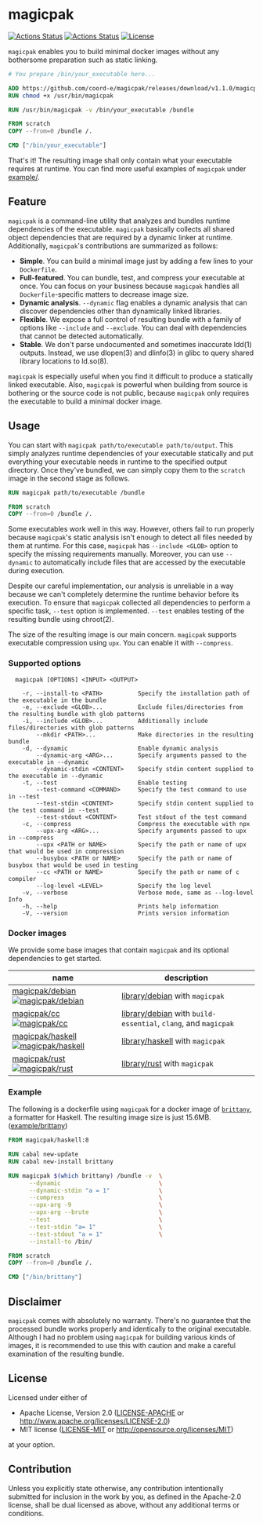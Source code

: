 # magicpak

[![Actions Status](https://github.com/coord-e/magicpak/workflows/Test%20and%20Lint/badge.svg)](https://github.com/coord-e/magicpak/actions?workflow=Test+and+Lint)
[![Actions Status](https://github.com/coord-e/magicpak/workflows/Release/badge.svg)](https://github.com/coord-e/magicpak/actions?workflow=Release)
[![License](https://img.shields.io/crates/l/mkbookpdf)](https://crates.io/crates/mkbookpdf)

`magicpak` enables you to build minimal docker images without any bothersome preparation such as static linking.

```dockerfile
# You prepare /bin/your_executable here...

ADD https://github.com/coord-e/magicpak/releases/download/v1.1.0/magicpak-x86_64-unknown-linux-musl /usr/bin/magicpak
RUN chmod +x /usr/bin/magicpak

RUN /usr/bin/magicpak -v /bin/your_executable /bundle

FROM scratch
COPY --from=0 /bundle /.

CMD ["/bin/your_executable"]
```

That's it! The resulting image shall only contain what your executable requires at runtime. You can find more useful examples of `magicpak` under [example/](/example).

## Feature

`magicpak` is a command-line utility that analyzes and bundles runtime dependencies of the executable.  `magicpak` basically collects all shared object dependencies that are required by a dynamic linker at runtime. Additionally, `magicpak`'s contributions are summarized as follows:

- **Simple**. You can build a minimal image just by adding a few lines to your `Dockerfile`.
- **Full-featured**. You can bundle, test, and compress your executable at once. You can focus on your business because `magicpak` handles all `Dockerfile`-specific matters to decrease image size.
- **Dynamic analysis**. `--dynamic` flag enables a dynamic analysis that can discover dependencies other than dynamically linked libraries.
- **Flexible**. We expose a full control of resulting bundle with a family of options like `--include` and  `--exclude`. You can deal with dependencies that cannot be detected automatically.
- **Stable**. We don't parse undocumented and sometimes inaccurate ldd(1) outputs. Instead, we use dlopen(3) and dlinfo(3) in glibc to query shared library locations to ld.so(8).

`magicpak` is especially useful when you find it difficult to produce a statically linked executable. Also, `magicpak` is powerful when building from source is bothering or the source code is not public, because `magicpak` only requires the executable to build a minimal docker image.

## Usage

You can start with `magicpak path/to/executable path/to/output`. This simply analyzes runtime dependencies of your executable statically and put everything your executable needs in runtime to the specified output directory. Once they've bundled, we can simply copy them to the `scratch` image in the second stage as follows.

```dockerfile
RUN magicpak path/to/executable /bundle

FROM scratch
COPY --from=0 /bundle /.
```

Some executables work well in this way. However, others fail to run properly because `magicpak`'s static analysis isn't enough to detect all files needed by them at runtime. For this case, `magicpak` has `--include <GLOB>` option to specify the missing requirements manually. Moreover, you can use `--dynamic` to automatically include files that are accessed by the executable during execution.

Despite our careful implementation, our analysis is unreliable in a way because we can't completely determine the runtime behavior before its execution. To ensure that `magicpak` collected all dependencies to perform a specific task, `--test` option is implemented. `--test` enables testing of the resulting bundle using chroot(2).

The size of the resulting image is our main concern. `magicpak` supports executable compression using `upx`. You can enable it with `--compress`.

### Supported options

```
  magicpak [OPTIONS] <INPUT> <OUTPUT>

    -r, --install-to <PATH>          Specify the installation path of the executable in the bundle
    -e, --exclude <GLOB>...          Exclude files/directories from the resulting bundle with glob patterns
    -i, --include <GLOB>...          Additionally include files/directories with glob patterns
        --mkdir <PATH>...            Make directories in the resulting bundle
    -d, --dynamic                    Enable dynamic analysis
        --dynamic-arg <ARG>...       Specify arguments passed to the executable in --dynamic
        --dynamic-stdin <CONTENT>    Specify stdin content supplied to the executable in --dynamic
    -t, --test                       Enable testing
        --test-command <COMMAND>     Specify the test command to use in --test
        --test-stdin <CONTENT>       Specify stdin content supplied to the test command in --test
        --test-stdout <CONTENT>      Test stdout of the test command
    -c, --compress                   Compress the executable with npx
        --upx-arg <ARG>...           Specify arguments passed to upx in --compress
        --upx <PATH or NAME>         Specify the path or name of upx that would be used in compression
        --busybox <PATH or NAME>     Specify the path or name of busybox that would be used in testing
        --cc <PATH or NAME>          Specify the path or name of c compiler
        --log-level <LEVEL>          Specify the log level
    -v, --verbose                    Verbose mode, same as --log-level Info
    -h, --help                       Prints help information
    -V, --version                    Prints version information
```

### Docker images

We provide some base images that contain `magicpak` and its optional dependencies to get started.

| name                                                         | description                                                  |
| ------------------------------------------------------------ | ------------------------------------------------------------ |
| [magicpak/debian ![magicpak/debian](https://img.shields.io/docker/pulls/magicpak/debian)](https://hub.docker.com/r/magicpak/debian) | [library/debian](http://hub.docker.com/_/debian) with `magicpak` |
| [magicpak/cc ![magicpak/cc](https://img.shields.io/docker/pulls/magicpak/cc)](https://hub.docker.com/r/magicpak/cc) | [library/debian](http://hub.docker.com/_/debian) with `build-essential`, `clang`, and `magicpak` |
| [magicpak/haskell ![magicpak/haskell](https://img.shields.io/docker/pulls/magicpak/haskell)](https://hub.docker.com/r/magicpak/haskell) | [library/haskell](http://hub.docker.com/_/haskell) with `magicpak` |
| [magicpak/rust ![magicpak/rust](https://img.shields.io/docker/pulls/magicpak/rust)](https://hub.docker.com/r/magicpak/rust) | [library/rust](http://hub.docker.com/_/rust) with `magicpak` |

### Example

The following is a dockerfile using `magicpak` for a docker image of [`brittany`](https://github.com/lspitzner/brittany), a formatter for Haskell. The resulting image size is just 15.6MB. ([example/brittany](/example/brittany))

```dockerfile
FROM magicpak/haskell:8

RUN cabal new-update
RUN cabal new-install brittany

RUN magicpak $(which brittany) /bundle -v  \
      --dynamic                            \
      --dynamic-stdin "a = 1"              \
      --compress                           \
      --upx-arg -9                         \
      --upx-arg --brute                    \
      --test                               \
      --test-stdin "a= 1"                  \
      --test-stdout "a = 1"                \
      --install-to /bin/

FROM scratch
COPY --from=0 /bundle /.

CMD ["/bin/brittany"]
```

## Disclaimer

`magicpak` comes with absolutely no warranty. There's no guarantee that the processed bundle works properly and identically to the original executable. Although I had no problem using `magicpak` for building various kinds of images, it is recommended to use this with caution and make a careful examination of the resulting bundle.

## License

Licensed under either of

 * Apache License, Version 2.0
   ([LICENSE-APACHE](LICENSE-APACHE) or http://www.apache.org/licenses/LICENSE-2.0)
 * MIT license
   ([LICENSE-MIT](LICENSE-MIT) or http://opensource.org/licenses/MIT)

at your option.

## Contribution

Unless you explicitly state otherwise, any contribution intentionally submitted
for inclusion in the work by you, as defined in the Apache-2.0 license, shall be
dual licensed as above, without any additional terms or conditions.
